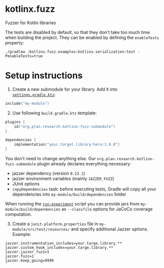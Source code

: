 # kotlinx.fuzz
Fuzzer for Kotlin libraries

The tests are disabled by default, so that they don't take too much time when building the project. They can be enabled by defining the `enableTests` property:
```
./gradlew :kotlinx.fuzz.examples:kotlinx.serialization:test -PenableTests=true
```

# Setup instructions

1. Create a new submodule for your library. Add it into [`settings.gradle.kts`](../settings.gradle.kts):
```kotlin
include("my-module")
```
2. Use following `build.gradle.kts` template:
```kotlin
plugins {
    id("org.plan.research.kotlinx-fuzz-submodule")
}

dependencies {
    implementation("your.target.library:here:1.0.0")
}
```

You don't need to change anything else.
Our `org.plan.research.kotlinx-fuzz-submodule` plugin already declares everything necessary:
* jazzer dependency (version `0.22.1`)
* jazzer environment variables (mainly `JAZZER_FUZZ`)
* JUnit options
* `copyDependencies` task: before executing tests, Gradle will copy all your dependencies into `my-module/build/dependencies` folder

When running the [`run-experiment`](scripts/run-experiment) script you can provide jars from `my-module/build/dependencies` as `--classfile` options for JaCoCo coverage computation.

3. Create a `junit-platform.properties` file in `my-module/src/test/resources/` and specify additional Jazzer options. Example:
```
jazzer.instrumentation_includes=your.targe.library.**
jazzer.custom_hook_includes=your.targe.library.**
jazzer.jazzer_fuzz=1
jazzer.fuzz=1
jazzer.keep_going=9999
```